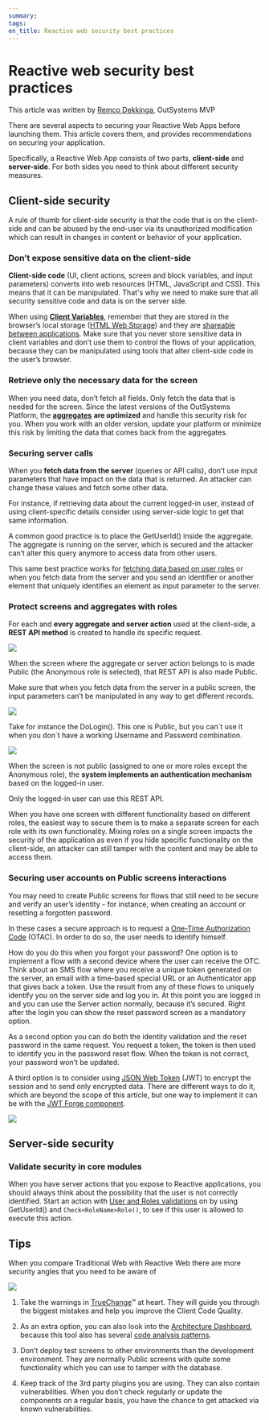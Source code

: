 ```yaml
---
summary:
tags:
en_title: Reactive web security best practices
---
```


# Reactive web security best practices

<div class="info" markdown="1">

This article was written by [Remco Dekkinga](https://www.outsystems.com/profile/1832/), OutSystems MVP

</div>

There are several aspects to securing your Reactive Web Apps before launching them. This article covers them, and provides recommendations on securing your application.

Specifically, a Reactive Web App consists of two parts, **client-side** and **server-side**. For both sides you need to think about different security measures.

## Client-side security

A rule of thumb for client-side security is that the code that is on the client-side and can be abused by the end-user via its unauthorized modification which can result in changes in content or behavior of your application.

### Don’t expose sensitive data on the client-side

**Client-side code** (UI, client actions, screen and block variables, and input parameters) converts into web resources (HTML, JavaScript and CSS). This means that it can be manipulated. That's why we need to make sure that all security sensitive code and data is on the server side.

When using [**Client Variables**](https://success.outsystems.com/Documentation/11/Reference/OutSystems_Language/Data/Handling_Data/Client_Variable), remember that they are stored in the browser’s local storage ([HTML Web Storage](https://www.w3schools.com/html/html5_webstorage.asp)) and they are [shareable between applications](https://success.outsystems.com/Documentation/11/Developing_an_Application/Use_Data/Share_a_Client_Variable_between_apps). Make sure that you never store sensitive data in client variables and don’t use them to control the flows of your application, because they can be manipulated using tools that alter client-side code in the user’s browser.

### Retrieve only the necessary data for the screen

When you need data, don’t fetch all fields. Only fetch the data that is needed for the screen. Since the latest versions of the OutSystems Platform, the [**aggregates**](https://success.outsystems.com/Documentation/11/Reference/OutSystems_Language/Data/Handling_Data/Queries/Aggregate) **are optimized** and handle this security risk for you. When you work with an older version, update your platform or minimize this risk by limiting the data that comes back from the aggregates.

### Securing server calls

When you **fetch data from the server** (queries or API calls), don’t use input parameters that have impact on the data that is returned. An attacker can change these values and fetch some other data. 

For instance, if retrieving data about the current logged-in user, instead of using client-specific details consider using server-side logic to get that same information.

A common good practice is to place the GetUserId() inside the aggregate. The aggregate is running on the server, which is secured and the attacker can’t alter this query anymore to access data from other users.

This same best practice works for [fetching data based on user roles](https://success.outsystems.com/Documentation/11/Reference/OutSystems_Language/Logic/Built-in_Functions/Roles) or when you fetch data from the server and you send an identifier or another element that uniquely identifies an element as input parameter to the server.

### Protect screens and aggregates with roles

For each and **every aggregate and server action** used at the client-side, a **REST API method** is created to handle its specific request.

![](images/reactive-security-best-practices_0.png)

When the screen where the aggregate or server action belongs to is made Public (the Anonymous role is selected), that REST API is also made Public.

Make sure that when you fetch data from the server in a public screen, the input parameters can’t be manipulated in any way to get different records.

![](images/reactive-security-best-practices_1.png)

Take for instance the DoLogin(). This one is Public, but you can´t use it when you don´t have a working Username and Password combination.

![](images/reactive-security-best-practices_2.png)

When the screen is not public (assigned to one or more roles except the Anonymous role), the **system implements an authentication mechanism** based on the logged-in user.

Only the logged-in user can use this REST API.

When you have one screen with different functionality based on different roles, the easiest way to secure them is to make a separate screen for each role with its own functionality. Mixing roles on a single screen impacts the security of the application as even if you hide specific functionality on the client-side, an attacker can still tamper with the content and may be able to access them.

### Securing user accounts on Public screens interactions

You may need to create Public screens for flows that still need to be secure and  verify an user’s identity - for instance, when creating an account or resetting a forgotten password.

In these cases a secure approach is to request a [One-Time Authorization Code](https://en.wikipedia.org/wiki/One-time_authorization_code) (OTAC). In order to do so, the user needs to identify himself.

How do you do this when you forgot your password? One option is to implement a flow with a second device where the user can receive the OTC. Think about an SMS flow where you receive a unique token generated on the server, an email with a time-based special URL or an Authenticator app that gives back a token. Use the result from any of these flows to uniquely identify you on the server side and log you in. At this point you are logged in and you can use the Server action normally, because it’s secured. Right after the login you can show the reset password screen as a mandatory option.

As a second option you can do both the identity validation and the reset password in the same request. You request a token, the token is then used to identify you in the password reset flow. When the token is not correct, your password won’t be updated.

A third option is to consider using [JSON Web Token](https://jwt.io/introduction/) (JWT) to encrypt the session and to send only encrypted data. There are different ways to do it, which are beyond the scope of this article, but one way to implement it can be with the [JWT Forge component](https://www.outsystems.com/forge/component-overview/1853/jwt).

![](images/reactive-security-best-practices_3.png?width=420)

## Server-side security

### Validate security in core modules

When you have server actions that you expose to Reactive applications, you should always think about the possibility that the user is not correctly identified. Start an action with [User and Roles validations](https://success.outsystems.com/Documentation/11/Reference/OutSystems_Language/Logic/Built-in_Functions/Roles) on by using GetUserId() and `Check<RoleName>Role()`, to see if this user is allowed to execute this action.

## Tips

When you compare Traditional Web with Reactive Web there are more security angles that you need to be aware of

![](images/reactive-security-best-practices_4.png)

1. Take the warnings in [TrueChange](http://gemoc.org/pub/20190625-MLE19/paper9.pdf)™ at heart. They will guide you through the biggest mistakes and help you improve the Client Code Quality.

2. As an extra option, you can also look into the [Architecture Dashboard](https://success.outsystems.com/Documentation/Architecture_Dashboard/Introduction_to_Architecture_Dashboard), because this tool also has several [code analysis patterns](https://success.outsystems.com/Documentation/Architecture_Dashboard/Code_Patterns).

3. Don’t deploy test screens to other environments than the development environment. They are normally Public screens with quite some functionality which you can use to tamper with the database.

4. Keep track of the 3rd party plugins you are using. They can also contain vulnerabilities. When you don’t check regularly or update the components on a regular basis, you have the chance to get attacked via known vulnerabilities.

